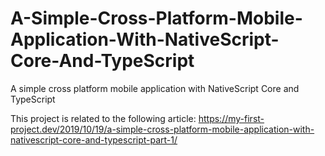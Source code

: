 # A-Simple-Cross-Platform-Mobile-Application-With-NativeScript-Core-And-TypeScript
A simple cross platform mobile application with NativeScript Core and TypeScript

This project is related to the following article: https://my-first-project.dev/2019/10/19/a-simple-cross-platform-mobile-application-with-nativescript-core-and-typescript-part-1/
